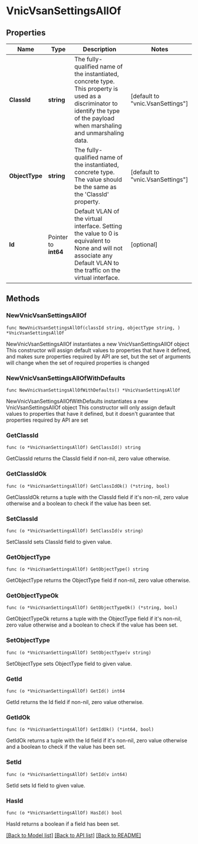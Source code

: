# VnicVsanSettingsAllOf

## Properties

Name | Type | Description | Notes
------------ | ------------- | ------------- | -------------
**ClassId** | **string** | The fully-qualified name of the instantiated, concrete type. This property is used as a discriminator to identify the type of the payload when marshaling and unmarshaling data. | [default to "vnic.VsanSettings"]
**ObjectType** | **string** | The fully-qualified name of the instantiated, concrete type. The value should be the same as the &#39;ClassId&#39; property. | [default to "vnic.VsanSettings"]
**Id** | Pointer to **int64** | Default VLAN of the virtual interface. Setting the value to 0 is equivalent to None and will not associate any Default VLAN to the traffic on the virtual interface. | [optional] 

## Methods

### NewVnicVsanSettingsAllOf

`func NewVnicVsanSettingsAllOf(classId string, objectType string, ) *VnicVsanSettingsAllOf`

NewVnicVsanSettingsAllOf instantiates a new VnicVsanSettingsAllOf object
This constructor will assign default values to properties that have it defined,
and makes sure properties required by API are set, but the set of arguments
will change when the set of required properties is changed

### NewVnicVsanSettingsAllOfWithDefaults

`func NewVnicVsanSettingsAllOfWithDefaults() *VnicVsanSettingsAllOf`

NewVnicVsanSettingsAllOfWithDefaults instantiates a new VnicVsanSettingsAllOf object
This constructor will only assign default values to properties that have it defined,
but it doesn't guarantee that properties required by API are set

### GetClassId

`func (o *VnicVsanSettingsAllOf) GetClassId() string`

GetClassId returns the ClassId field if non-nil, zero value otherwise.

### GetClassIdOk

`func (o *VnicVsanSettingsAllOf) GetClassIdOk() (*string, bool)`

GetClassIdOk returns a tuple with the ClassId field if it's non-nil, zero value otherwise
and a boolean to check if the value has been set.

### SetClassId

`func (o *VnicVsanSettingsAllOf) SetClassId(v string)`

SetClassId sets ClassId field to given value.


### GetObjectType

`func (o *VnicVsanSettingsAllOf) GetObjectType() string`

GetObjectType returns the ObjectType field if non-nil, zero value otherwise.

### GetObjectTypeOk

`func (o *VnicVsanSettingsAllOf) GetObjectTypeOk() (*string, bool)`

GetObjectTypeOk returns a tuple with the ObjectType field if it's non-nil, zero value otherwise
and a boolean to check if the value has been set.

### SetObjectType

`func (o *VnicVsanSettingsAllOf) SetObjectType(v string)`

SetObjectType sets ObjectType field to given value.


### GetId

`func (o *VnicVsanSettingsAllOf) GetId() int64`

GetId returns the Id field if non-nil, zero value otherwise.

### GetIdOk

`func (o *VnicVsanSettingsAllOf) GetIdOk() (*int64, bool)`

GetIdOk returns a tuple with the Id field if it's non-nil, zero value otherwise
and a boolean to check if the value has been set.

### SetId

`func (o *VnicVsanSettingsAllOf) SetId(v int64)`

SetId sets Id field to given value.

### HasId

`func (o *VnicVsanSettingsAllOf) HasId() bool`

HasId returns a boolean if a field has been set.


[[Back to Model list]](../README.md#documentation-for-models) [[Back to API list]](../README.md#documentation-for-api-endpoints) [[Back to README]](../README.md)


